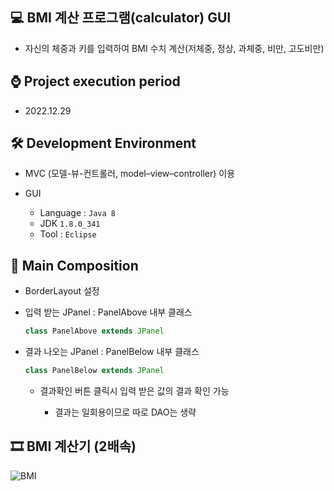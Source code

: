 ## 💻 BMI 계산 프로그램(calculator) GUI
- 자신의 체중과 키를 입력하여 BMI 수치 계산(저체중, 정상, 과체중, 비만, 고도비만)

## ⌚ Project execution period
  - 2022.12.29

## 🛠 Development Environment
- MVC (모델-뷰-컨트롤러, model–view–controller) 이용
- GUI
  
  - Language : `Java 8` 
  - JDK `1.8.0_341`
  - Tool : `Eclipse`

## 📃 Main Composition
- BorderLayout 설정
- 입력 받는 JPanel : PanelAbove 내부 클래스
  ```java
  class PanelAbove extends JPanel
  ```
  
- 결과 나오는 JPanel : PanelBelow 내부 클래스
  ```java
  class PanelBelow extends JPanel
  ```

  - 결과확인 버튼 클릭시 입력 받은 값의 결과 확인 가능
  
    - 결과는 일회용이므로 따로 DAO는 생략

## 🎞 BMI 계산기 (2배속)
![BMI](https://user-images.githubusercontent.com/121646949/226095859-157814fc-ce75-48cf-9327-aa48e2555e45.gif)
